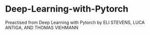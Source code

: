 # Deep-Learning-with-Pytorch
Preactised from Deep Learning with Pytorch 
by ELI STEVENS, LUCA ANTIGA,
AND THOMAS VIEHMANN

